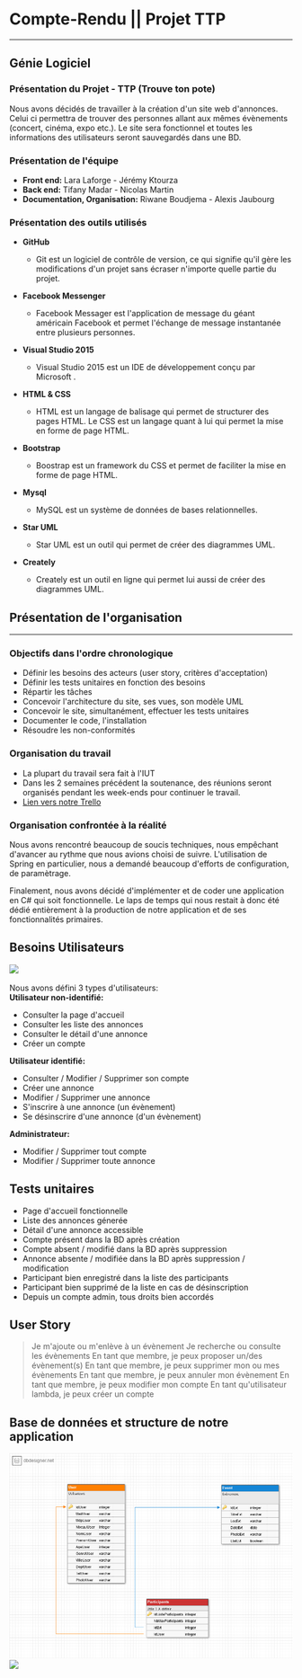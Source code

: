 # Compte-Rendu || Projet TTP


----------


## Génie Logiciel





### Présentation du Projet - TTP (Trouve ton pote)
 Nous avons décidés de travailler à la création d'un site web d'annonces. Celui ci permettra de trouver des personnes allant aux mêmes évènements (concert, cinéma, expo etc.). Le site sera fonctionnel et toutes les informations des utilisateurs seront sauvegardés dans une BD.

### Présentation de l'équipe
* __Front end:__ Lara Laforge - Jérémy Ktourza
* __Back end:__ Tifany Madar - Nicolas Martin
* __Documentation, Organisation:__ Riwane Boudjema - Alexis Jaubourg

### Présentation des outils utilisés
 * __GitHub__
	 * Git est un logiciel de contrôle de version, ce qui signifie qu'il gère les modifications d'un projet sans écraser n'importe quelle partie du projet.

 * __Facebook Messenger__
	  * Facebook Messager est l'application de message du géant américain Facebook et permet l'échange de message instantanée entre plusieurs personnes.

 * __Visual Studio 2015__
	  * Visual Studio 2015 est un IDE de développement conçu par Microsoft .
	  
 * __HTML & CSS__
	  * HTML est un langage de balisage qui permet de structurer des pages HTML. Le CSS est un langage quant à lui qui permet la mise en forme de page HTML.
	  
 * __Bootstrap__
	  * Boostrap est un framework du CSS et permet de faciliter la mise en forme de page HTML.
	
 * __Mysql__
	 * MySQL est un système de données de bases relationnelles.
 
 * __Star UML__
	  * Star UML est un outil qui permet de créer des diagrammes UML.
	
 * __Creately__
	  * Creately est un outil en ligne qui permet lui aussi de créer des diagrammes UML.



## Présentation de l'organisation


----------


### Objectifs dans l'ordre chronologique
* Définir les besoins des acteurs (user story, critères d'acceptation)
* Définir les tests unitaires en fonction des besoins
* Répartir les tâches
* Concevoir l'architecture du site, ses vues, son modèle UML
* Concevoir le site, simultanément, effectuer les tests unitaires
* Documenter le code, l'installation
* Résoudre les non-conformités

### Organisation du travail
* La plupart du travail sera fait à l'IUT
* Dans les 2 semaines précédent la soutenance, des réunions seront organisés pendant les week-ends pour continuer le travail.
* [Lien vers notre Trello](https://github.com/KtourzaJeremy/TTP/projects/1)

### Organisation confrontée à la réalité
Nous avons rencontré beaucoup de soucis techniques, nous empêchant d'avancer au rythme que nous avions choisi de suivre.
L'utilisation de Spring en particulier, nous a demandé beaucoup d'efforts de configuration, de paramètrage.

Finalement, nous avons décidé d'implémenter et de coder une application en C# qui soit fonctionnelle. Le laps de temps qui nous restait à donc été dédié entièrement à la production de notre application et de ses fonctionnalités primaires.


## Besoins Utilisateurs

![](BD/DCU.png)

Nous avons défini 3 types d'utilisateurs:  
__Utilisateur non-identifié:__
* Consulter la page d'accueil
* Consulter les liste des annonces
* Consulter le détail d'une annonce
* Créer un compte

__Utilisateur identifié:__
* Consulter / Modifier / Supprimer son compte
* Créer une annonce
* Modifier / Supprimer une annonce
* S'inscrire à une annonce (un évènement)
* Se désinscrire d'une annonce (d'un évènement)

__Administrateur:__
* Modifier / Supprimer tout compte
* Modifier / Supprimer toute annonce

## Tests unitaires
* Page d'accueil fonctionnelle
* Liste des annonces génerée
* Détail d'une annonce accessible
* Compte présent dans la BD après création
* Compte absent / modifié dans la BD après suppression
* Annonce absente / modifiée dans la BD après suppression / modification
* Participant bien enregistré dans la liste des participants
* Participant bien supprimé de la liste en cas de désinscription
* Depuis un compte admin, tous droits bien accordés

## User Story

> Je m'ajoute ou m'enlève à un évènement
> Je recherche ou consulte les évènements
> En tant que membre, je peux proposer un/des évènement(s)
> En tant que membre, je peux supprimer mon ou mes évènements
> En tant que membre, je peux annuler mon évènement
> En tant que membre, je peux modifier mon compte
> En tant qu'utilisateur lambda, je peux créer un compte


## Base de données et structure de notre application
![](BD/TTP_BD.png)
![](BD/Strcture.png)



